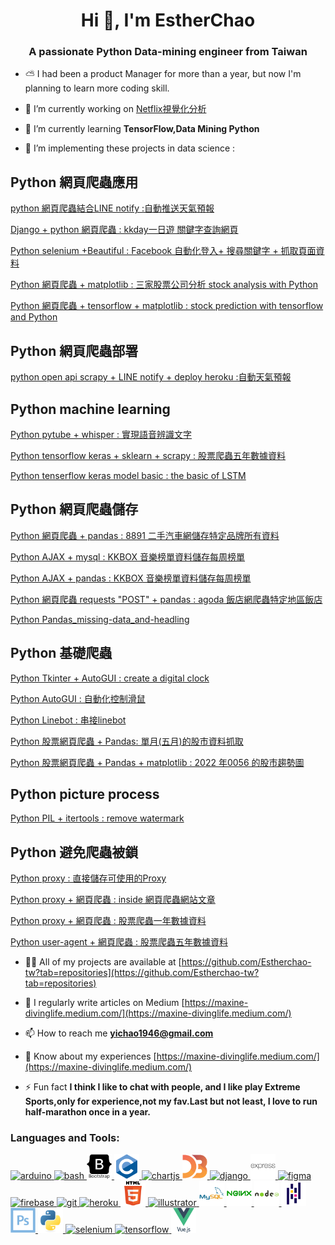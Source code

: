 <h1 align="center">Hi 👋, I'm EstherChao</h1>
<h3 align="center">A passionate Python Data-mining engineer from Taiwan</h3>

- ⛅ I had been a product Manager for more than a year, but now I'm planning to learn more coding skill.
- 🔭 I’m currently working on [Netflix視覺化分析](https://github.com/Estherchao-tw/Netflix_visualization_analysis/blob/main/netflix_plot_analysis.ipynb)
- 🌱 I’m currently learning **TensorFlow,Data Mining Python**

- 👯 I’m implementing these projects in data science : 

## Python 網頁爬蟲應用

[python 網頁爬蟲結合LINE notify :自動推送天氣預報](https://github.com/Estherchao-tw/weather-notficatoin)

[Django + python 網頁爬蟲 : kkday一日遊 關鍵字查詢網頁](https://github.com/Estherchao-tw/KKDAY_and_Klook_django_scrapyers)

[Python selenium +Beautiful : Facebook 自動化登入+ 搜尋關鍵字 + 抓取頁面資料](https://github.com/Estherchao-tw/python_-/tree/main/%E7%88%AC%E8%9F%B2/facebook-scaper)

[Python 網頁爬蟲 + matplotlib : 三家股票公司分析 stock analysis with Python](https://github.com/Estherchao-tw/python_-/blob/main/%E7%88%AC%E8%9F%B2/%E8%82%A1%E5%B8%82%E8%B6%A8%E5%8B%A2/3_companies_stocck_analysis.ipynb)

[Python 網頁爬蟲 + tensorflow + matplotlib : stock prediction with tensorflow and Python](https://github.com/Estherchao-tw/ml-project/blob/main/tensorflow/annual_stock_tensorflow.ipynb) 

## Python 網頁爬蟲部署

[python open api scrapy + LINE notify + deploy heroku :自動天氣預報](https://github.com/Estherchao-tw/weather-notficatoin)


## Python machine learning

[Python pytube + whisper : 實現語音辨識文字](https://github.com/Estherchao-tw/ml-project/blob/main/whisper/sub_youtube_whisper.ipynb)

[Python tensorflow keras + sklearn + scrapy : 股票爬蟲五年數據資料](https://github.com/Estherchao-tw/python_-/blob/main/%E7%88%AC%E8%9F%B2/%E8%82%A1%E5%B8%82%E8%B6%A8%E5%8B%A2/3_companies_stocck_analysis.ipynb)

[Python tenserflow keras model basic : the basic of LSTM](https://github.com/Estherchao-tw/ml-project/blob/main/tensorflow/input_and_output_shape_in_LSTM.ipynb)


## Python 網頁爬蟲儲存

[Python 網頁爬蟲 + pandas : 8891 二手汽車網儲存特定品牌所有資料](https://github.com/Estherchao-tw/8891-webscraping)

[Python AJAX + mysql : KKBOX 音樂榜單資料儲存每周榜單](https://github.com/Estherchao-tw/KKBOX_fetchData)

[Python AJAX + pandas : KKBOX 音樂榜單資料儲存每周榜單](https://github.com/Estherchao-tw/python_-/blob/main/%E7%88%AC%E8%9F%B2/KKBOX/KKBOX.py)

[Python 網頁爬蟲 requests "POST" + pandas : agoda 飯店網爬蟲特定地區飯店](https://github.com/Estherchao-tw/Scraping-Graphql_Agoda)

[Python Pandas_missing-data_and-headling](https://github.com/Estherchao-tw/pandas_missing-data_and-headling)

## Python 基礎爬蟲

[Python Tkinter + AutoGUI : create a digital clock](https://github.com/Estherchao-tw/python_-/tree/main/%E7%88%AC%E8%9F%B2/Tkinter_basic)

[Python AutoGUI :  自動化控制滑鼠](https://github.com/Estherchao-tw/python_-/tree/main/%E7%88%AC%E8%9F%B2/GUI)

[Python Linebot : 串接linebot](https://github.com/Estherchao-tw/python_-/tree/main/%E7%88%AC%E8%9F%B2/linebot)

[Python 股票網頁爬蟲 + Pandas: 單月(五月)的股市資料抓取](https://github.com/Estherchao-tw/python_-/blob/main/%E7%88%AC%E8%9F%B2/%E8%82%A1%E5%B8%82%E8%B6%A8%E5%8B%A2/5year_stock.py)

[Python 股票網頁爬蟲 + Pandas + matplotlib : 2022 年0056 的股市趨勢圖](https://github.com/Estherchao-tw/python_-/blob/main/%E7%88%AC%E8%9F%B2/%E8%82%A1%E5%B8%82%E8%B6%A8%E5%8B%A2/5year_stock.py)

## Python picture process

[Python PIL + itertools : remove watermark](https://github.com/Estherchao-tw/RemoveWatermark)

## Python 避免爬蟲被鎖

[Python proxy : 直接儲存可使用的Proxy](https://github.com/Estherchao-tw/proxyIP-webscrapy_Inside/blob/main/proxy.py)

[Python proxy + 網頁爬蟲 : inside 網頁爬蟲網站文章](https://github.com/Estherchao-tw/proxyIP-webscrapy_Inside/blob/main/scrapy-inside.py)

[Python proxy + 網頁爬蟲 : 股票爬蟲一年數據資料](https://github.com/Estherchao-tw/python_-/blob/main/%E7%88%AC%E8%9F%B2/%E8%82%A1%E5%B8%82%E8%B6%A8%E5%8B%A2/year_stock.py)

[Python user-agent + 網頁爬蟲 : 股票爬蟲五年數據資料](https://github.com/Estherchao-tw/ml-project/blob/main/tensorflow/annual_stock.ipynb)



- 👨‍💻 All of my projects are available at [https://github.com/Estherchao-tw?tab=repositories](https://github.com/Estherchao-tw?tab=repositories)

- 📝 I regularly write articles on Medium [https://maxine-divinglife.medium.com/](https://maxine-divinglife.medium.com/)

- 📫 How to reach me **yichao1946@gmail.com**

- 📄 Know about my experiences [https://maxine-divinglife.medium.com/](https://maxine-divinglife.medium.com/)

- ⚡ Fun fact **I think I like to chat with people, and I like play Extreme Sports,only for experience,not my fav.Last but not least, I love to run half-marathon once in a year.**


<h3 align="left">Languages and Tools:</h3>
<p align="left"> <a href="https://www.arduino.cc/" target="_blank" rel="noreferrer"> <img src="https://cdn.worldvectorlogo.com/logos/arduino-1.svg" alt="arduino" width="40" height="40"/> </a> <a href="https://www.gnu.org/software/bash/" target="_blank" rel="noreferrer"> <img src="https://www.vectorlogo.zone/logos/gnu_bash/gnu_bash-icon.svg" alt="bash" width="40" height="40"/> </a> <a href="https://getbootstrap.com" target="_blank" rel="noreferrer"> <img src="https://raw.githubusercontent.com/devicons/devicon/master/icons/bootstrap/bootstrap-plain-wordmark.svg" alt="bootstrap" width="40" height="40"/> </a> <a href="https://www.cprogramming.com/" target="_blank" rel="noreferrer"> <img src="https://raw.githubusercontent.com/devicons/devicon/master/icons/c/c-original.svg" alt="c" width="40" height="40"/> </a> <a href="https://www.chartjs.org" target="_blank" rel="noreferrer"> <img src="https://www.chartjs.org/media/logo-title.svg" alt="chartjs" width="40" height="40"/> </a> <a href="https://d3js.org/" target="_blank" rel="noreferrer"> <img src="https://raw.githubusercontent.com/devicons/devicon/master/icons/d3js/d3js-original.svg" alt="d3js" width="40" height="40"/> </a> <a href="https://www.djangoproject.com/" target="_blank" rel="noreferrer"> <img src="https://cdn.worldvectorlogo.com/logos/django.svg" alt="django" width="40" height="40"/> </a> <a href="https://expressjs.com" target="_blank" rel="noreferrer"> <img src="https://raw.githubusercontent.com/devicons/devicon/master/icons/express/express-original-wordmark.svg" alt="express" width="40" height="40"/> </a> <a href="https://www.figma.com/" target="_blank" rel="noreferrer"> <img src="https://www.vectorlogo.zone/logos/figma/figma-icon.svg" alt="figma" width="40" height="40"/> </a> <a href="https://firebase.google.com/" target="_blank" rel="noreferrer"> <img src="https://www.vectorlogo.zone/logos/firebase/firebase-icon.svg" alt="firebase" width="40" height="40"/> </a> <a href="https://git-scm.com/" target="_blank" rel="noreferrer"> <img src="https://www.vectorlogo.zone/logos/git-scm/git-scm-icon.svg" alt="git" width="40" height="40"/> </a> <a href="https://heroku.com" target="_blank" rel="noreferrer"> <img src="https://www.vectorlogo.zone/logos/heroku/heroku-icon.svg" alt="heroku" width="40" height="40"/> </a> <a href="https://www.w3.org/html/" target="_blank" rel="noreferrer"> <img src="https://raw.githubusercontent.com/devicons/devicon/master/icons/html5/html5-original-wordmark.svg" alt="html5" width="40" height="40"/> </a> <a href="https://www.adobe.com/in/products/illustrator.html" target="_blank" rel="noreferrer"> <img src="https://www.vectorlogo.zone/logos/adobe_illustrator/adobe_illustrator-icon.svg" alt="illustrator" width="40" height="40"/> </a> <a href="https://www.mysql.com/" target="_blank" rel="noreferrer"> <img src="https://raw.githubusercontent.com/devicons/devicon/master/icons/mysql/mysql-original-wordmark.svg" alt="mysql" width="40" height="40"/> </a> <a href="https://www.nginx.com" target="_blank" rel="noreferrer"> <img src="https://raw.githubusercontent.com/devicons/devicon/master/icons/nginx/nginx-original.svg" alt="nginx" width="40" height="40"/> </a> <a href="https://nodejs.org" target="_blank" rel="noreferrer"> <img src="https://raw.githubusercontent.com/devicons/devicon/master/icons/nodejs/nodejs-original-wordmark.svg" alt="nodejs" width="40" height="40"/> </a> <a href="https://pandas.pydata.org/" target="_blank" rel="noreferrer"> <img src="https://raw.githubusercontent.com/devicons/devicon/2ae2a900d2f041da66e950e4d48052658d850630/icons/pandas/pandas-original.svg" alt="pandas" width="40" height="40"/> </a> <a href="https://www.photoshop.com/en" target="_blank" rel="noreferrer"> <img src="https://raw.githubusercontent.com/devicons/devicon/master/icons/photoshop/photoshop-line.svg" alt="photoshop" width="40" height="40"/> </a> <a href="https://www.python.org" target="_blank" rel="noreferrer"> <img src="https://raw.githubusercontent.com/devicons/devicon/master/icons/python/python-original.svg" alt="python" width="40" height="40"/> </a> <a href="https://www.selenium.dev" target="_blank" rel="noreferrer"> <img src="https://raw.githubusercontent.com/detain/svg-logos/780f25886640cef088af994181646db2f6b1a3f8/svg/selenium-logo.svg" alt="selenium" width="40" height="40"/> </a> <a href="https://www.tensorflow.org" target="_blank" rel="noreferrer"> <img src="https://www.vectorlogo.zone/logos/tensorflow/tensorflow-icon.svg" alt="tensorflow" width="40" height="40"/> </a> <a href="https://vuejs.org/" target="_blank" rel="noreferrer"> <img src="https://raw.githubusercontent.com/devicons/devicon/master/icons/vuejs/vuejs-original-wordmark.svg" alt="vuejs" width="40" height="40"/> </a> </p>
